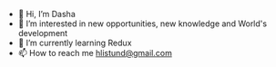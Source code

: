 - 👋 Hi, I’m Dasha
- 👀 I’m interested in new opportunities, new knowledge and World's development 
- 🌱 I’m currently learning Redux
- 📫 How to reach me hlistund@gmail.com

<!---
HlistunD/HlistunD is a ✨ special ✨ repository because its `README.md` (this file) appears on your GitHub profile.
You can click the Preview link to take a look at your changes.
--->
